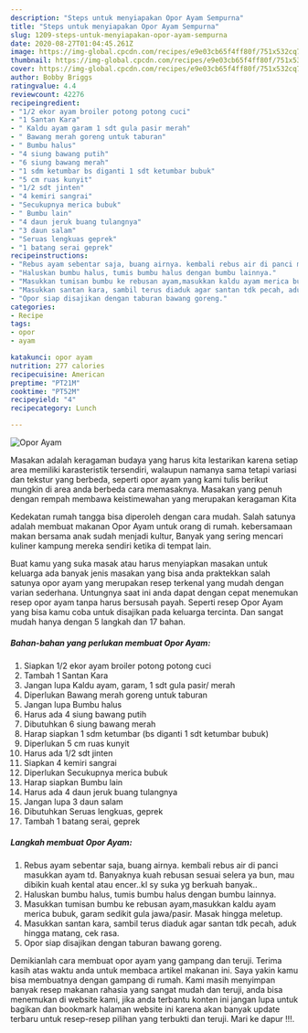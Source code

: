 ```yaml
---
description: "Steps untuk menyiapakan Opor Ayam Sempurna"
title: "Steps untuk menyiapakan Opor Ayam Sempurna"
slug: 1209-steps-untuk-menyiapakan-opor-ayam-sempurna
date: 2020-08-27T01:04:45.261Z
image: https://img-global.cpcdn.com/recipes/e9e03cb65f4ff80f/751x532cq70/opor-ayam-foto-resep-utama.jpg
thumbnail: https://img-global.cpcdn.com/recipes/e9e03cb65f4ff80f/751x532cq70/opor-ayam-foto-resep-utama.jpg
cover: https://img-global.cpcdn.com/recipes/e9e03cb65f4ff80f/751x532cq70/opor-ayam-foto-resep-utama.jpg
author: Bobby Briggs
ratingvalue: 4.4
reviewcount: 42276
recipeingredient:
- "1/2 ekor ayam broiler potong potong cuci"
- "1 Santan Kara"
- " Kaldu ayam garam 1 sdt gula pasir merah"
- " Bawang merah goreng untuk taburan"
- " Bumbu halus"
- "4 siung bawang putih"
- "6 siung bawang merah"
- "1 sdm ketumbar bs diganti 1 sdt ketumbar bubuk"
- "5 cm ruas kunyit"
- "1/2 sdt jinten"
- "4 kemiri sangrai"
- "Secukupnya merica bubuk"
- " Bumbu lain"
- "4 daun jeruk buang tulangnya"
- "3 daun salam"
- "Seruas lengkuas geprek"
- "1 batang serai geprek"
recipeinstructions:
- "Rebus ayam sebentar saja, buang airnya. kembali rebus air di panci masukkan ayam td. Banyaknya kuah rebusan sesuai selera ya bun, mau dibikin kuah kental atau encer..kl sy suka yg berkuah banyak.."
- "Haluskan bumbu halus, tumis bumbu halus dengan bumbu lainnya."
- "Masukkan tumisan bumbu ke rebusan ayam,masukkan kaldu ayam merica bubuk, garam sedikit gula jawa/pasir. Masak hingga meletup."
- "Masukkan santan kara, sambil terus diaduk agar santan tdk pecah, aduk hingga matang, cek rasa."
- "Opor siap disajikan dengan taburan bawang goreng."
categories:
- Recipe
tags:
- opor
- ayam

katakunci: opor ayam 
nutrition: 277 calories
recipecuisine: American
preptime: "PT21M"
cooktime: "PT52M"
recipeyield: "4"
recipecategory: Lunch

---
```



![Opor Ayam](https://img-global.cpcdn.com/recipes/e9e03cb65f4ff80f/751x532cq70/opor-ayam-foto-resep-utama.jpg)

Masakan adalah keragaman budaya yang harus kita lestarikan karena setiap area memiliki karasteristik tersendiri, walaupun namanya sama tetapi variasi dan tekstur yang berbeda, seperti opor ayam yang kami tulis berikut mungkin di area anda berbeda cara memasaknya. Masakan yang penuh dengan rempah membawa keistimewahan yang merupakan keragaman Kita



Kedekatan rumah tangga bisa diperoleh dengan cara mudah. Salah satunya adalah membuat makanan Opor Ayam untuk orang di rumah. kebersamaan makan bersama anak sudah menjadi kultur, Banyak yang sering mencari kuliner kampung mereka sendiri ketika di tempat lain.

Buat kamu yang suka masak atau harus menyiapkan masakan untuk keluarga ada banyak jenis masakan yang bisa anda praktekkan salah satunya opor ayam yang merupakan resep terkenal yang mudah dengan varian sederhana. Untungnya saat ini anda dapat dengan cepat menemukan resep opor ayam tanpa harus bersusah payah.
Seperti resep Opor Ayam yang bisa kamu coba untuk disajikan pada keluarga tercinta. Dan sangat mudah hanya dengan 5 langkah dan 17 bahan.


<!--inarticleads1-->

##### Bahan-bahan yang perlukan membuat Opor Ayam:

1. Siapkan 1/2 ekor ayam broiler potong potong cuci
1. Tambah 1 Santan Kara
1. Jangan lupa  Kaldu ayam, garam, 1 sdt gula pasir/ merah
1. Diperlukan  Bawang merah goreng untuk taburan
1. Jangan lupa  Bumbu halus
1. Harus ada 4 siung bawang putih
1. Dibutuhkan 6 siung bawang merah
1. Harap siapkan 1 sdm ketumbar (bs diganti 1 sdt ketumbar bubuk)
1. Diperlukan 5 cm ruas kunyit
1. Harus ada 1/2 sdt jinten
1. Siapkan 4 kemiri sangrai
1. Diperlukan Secukupnya merica bubuk
1. Harap siapkan  Bumbu lain
1. Harus ada 4 daun jeruk buang tulangnya
1. Jangan lupa 3 daun salam
1. Dibutuhkan Seruas lengkuas, geprek
1. Tambah 1 batang serai, geprek




<!--inarticleads2-->

##### Langkah membuat  Opor Ayam:

1. Rebus ayam sebentar saja, buang airnya. kembali rebus air di panci masukkan ayam td. Banyaknya kuah rebusan sesuai selera ya bun, mau dibikin kuah kental atau encer..kl sy suka yg berkuah banyak..
1. Haluskan bumbu halus, tumis bumbu halus dengan bumbu lainnya.
1. Masukkan tumisan bumbu ke rebusan ayam,masukkan kaldu ayam merica bubuk, garam sedikit gula jawa/pasir. Masak hingga meletup.
1. Masukkan santan kara, sambil terus diaduk agar santan tdk pecah, aduk hingga matang, cek rasa.
1. Opor siap disajikan dengan taburan bawang goreng.




Demikianlah cara membuat opor ayam yang gampang dan teruji. Terima kasih atas waktu anda untuk membaca artikel makanan ini. Saya yakin kamu bisa membuatnya dengan gampang di rumah. Kami masih menyimpan banyak resep makanan rahasia yang sangat mudah dan teruji, anda bisa menemukan di website kami, jika anda terbantu konten ini jangan lupa untuk bagikan dan bookmark halaman website ini karena akan banyak update terbaru untuk resep-resep pilihan yang terbukti dan teruji. Mari ke dapur !!!. 
